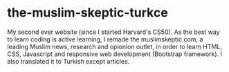 # the-muslim-skeptic-turkce
My second ever website (since I started Harvard's CS50). As the best way to learn coding is active learning, I remade the muslimskeptic.com, a leading Muslim news, research and opionion outlet, in order to learn HTML, CSS, Javascript and responsive web development (Bootstrap framework). I also translated it to Turkish except articles.

